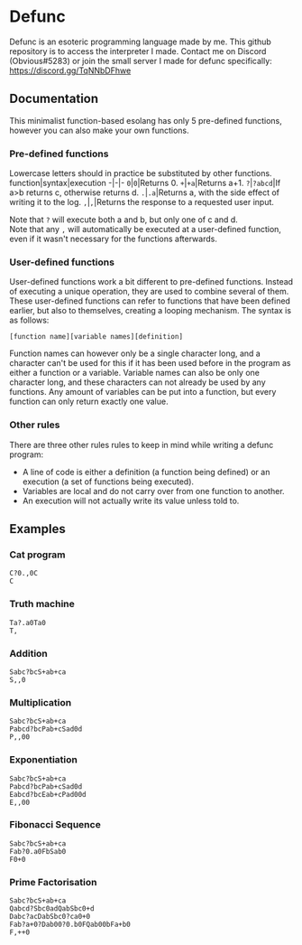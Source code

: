 # Defunc
Defunc is an esoteric programming language made by me. This github repository is to access the interpreter I made. Contact me on Discord (Obvious#5283) or join the small server I made for defunc specifically: https://discord.gg/TqNNbDFhwe
## Documentation
This minimalist function-based esolang has only 5 pre-defined functions, however you can also make your own functions.
### Pre-defined functions
Lowercase letters should in practice be substituted by other functions.
function|syntax|execution
-|-|-
`0`|`0`|Returns 0.
`+`|`+a`|Returns a+1.
`?`|`?abcd`|If a>b returns c, otherwise returns d.
`.`|`.a`|Returns a, with the side effect of writing it to the log.
`,`|`,`|Returns the response to a requested user input.

Note that `?` will execute both a and b, but only one of c and d.<br>
Note that any `,` will automatically be executed at a user-defined function, even if it wasn't necessary for the functions afterwards.
### User-defined functions
User-defined functions work a bit different to pre-defined functions. Instead of executing a unique operation, they are used to combine several of them. These user-defined functions can refer to functions that have been defined earlier, but also to themselves, creating a looping mechanism. The syntax is as follows:
```
[function name][variable names][definition]
```
Function names can however only be a single character long, and a character can't be used for this if it has been used before in the program as either a function or a variable. Variable names can also be only one character long, and these characters can not already be used by any functions. Any amount of variables can be put into a function, but every function can only return exactly one value.
### Other rules
There are three other rules rules to keep in mind while writing a defunc program:
* A line of code is either a definition (a function being defined) or an execution (a set of functions being executed).
* Variables are local and do not carry over from one function to another.
* An execution will not actually write its value unless told to.
## Examples
### Cat program
```
C?0.,0C
C
```
### Truth machine
```
Ta?.a0Ta0
T,
```
### Addition
```
Sabc?bcS+ab+ca
S,,0
```
### Multiplication
```
Sabc?bcS+ab+ca
Pabcd?bcPab+cSad0d
P,,00
```
### Exponentiation
```
Sabc?bcS+ab+ca
Pabcd?bcPab+cSad0d
Eabcd?bcEab+cPad00d
E,,00
```
### Fibonacci Sequence
```
Sabc?bcS+ab+ca
Fab?0.a0FbSab0
F0+0
```
### Prime Factorisation
```
Sabc?bcS+ab+ca
Qabcd?Sbc0adQabSbc0+d
Dabc?acDabSbc0?ca0+0
Fab?a+0?Dab00?0.b0FQab00bFa+b0
F,++0
```
